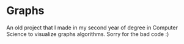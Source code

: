 # Graphs

An old project that I made in my second year of degree in Computer Science to visualize graphs algorithms. Sorry for the bad code :)
